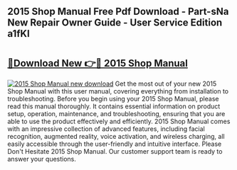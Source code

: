 ## 2015 Shop Manual Free Pdf Download - Part-sNa New Repair Owner Guide - User Service Edition a1fKI

# <h2><a href="http://bc46810.oget.top/?id=2015+Shop+Manual">🔗Download New 👉🔴 2015 Shop Manual</a></h2>

[![2015 Shop Manual new download](https://i.imgur.com/5g1atiW.png)](http://bc46810.oget.top/?id=2015+Shop+Manual)
Get the most out of your new 2015 Shop Manual with this user manual, covering everything from installation to troubleshooting. Before you begin using your 2015 Shop Manual, please read this manual thoroughly. It contains essential information on product setup, operation, maintenance, and troubleshooting, ensuring that you are able to use the product effectively and efficiently. 2015 Shop Manual comes with an impressive collection of advanced features, including facial recognition, augmented reality, voice activation, and wireless charging, all easily accessible through the user-friendly and intuitive interface. Please Don't Hesitate 2015 Shop Manual. Our customer support team is ready to answer your questions.
